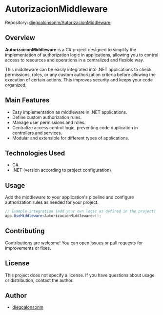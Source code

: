 # AutorizacionMiddleware

Repository: [diegoalonsonm/AutorizacionMiddleware](https://github.com/diegoalonsonm/AutorizacionMiddleware)

## Overview

**AutorizacionMiddleware** is a C# project designed to simplify the implementation of authorization logic in applications, allowing you to control access to resources and operations in a centralized and flexible way.

This middleware can be easily integrated into .NET applications to check permissions, roles, or any custom authorization criteria before allowing the execution of certain actions. This improves security and keeps your code organized.

## Main Features

- Easy implementation as middleware in .NET applications.
- Define custom authorization rules.
- Manage user permissions and roles.
- Centralize access control logic, preventing code duplication in controllers and services.
- Modular and extensible for different types of applications.

## Technologies Used

- C#
- .NET (version according to project configuration)

## Usage

Add the middleware to your application's pipeline and configure authorization rules as needed for your project.

```csharp
// Example integration (add your own logic as defined in the project)
app.UseMiddleware<AutorizacionMiddleware>();
```

## Contributing

Contributions are welcome! You can open issues or pull requests for improvements or fixes.

## License

This project does not specify a license. If you have questions about usage or distribution, contact the author.

## Author

- [diegoalonsonm](https://github.com/diegoalonsonm)
